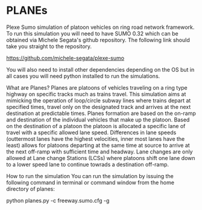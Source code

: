 # PLANEs
Plexe Sumo simulation of platoon vehicles on ring road network framework.
To run this simulation you will need to have SUMO 0.32 which can be obtained via Michele Segata's github repository. 
The following link should take you straight to the repository.

https://github.com/michele-segata/plexe-sumo

You will also need to install other dependencies depending on the OS but in all cases you will need python installed 
to run the simulations.

What are Planes?
Planes are platoons of vehicles traveling on a ring type highway on specific tracks much as trains travel. 
This simulation aims at mimicking the operation of loop/circle subway lines where trains depart at specified times,
travel only on the designated track and arrives at the next destination at predictable times.
Planes formation are based on the on-ramp and destination of the individual vehicles that make up the platoon.
Based on the destination of a platoon the platoon is allocated a specific lane of travel with a specific allowed 
lane speed. Differences in lane speeds (outtermost lanes have the highest velocities, inner most lanes have the least) 
allows for platoons departing at the same time at source to arrive at the next off-ramp with sufficient time and headway.
Lane changes are only allowed at Lane change Stations (LCSs) where platoons shift one lane down to a lower speed lane to 
continue towrads a destination off-ramp.

How to run the simulation
You can run the simulation by issuing the following command in terminal or command window from the home directory of planes:

python planes.py -c freeway.sumo.cfg -g

